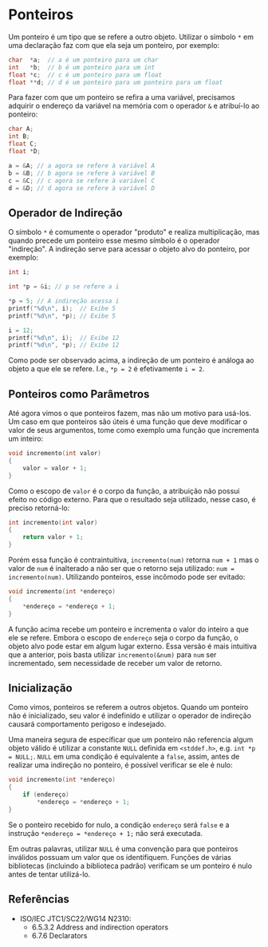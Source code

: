 # Ponteiros

Um ponteiro é um tipo que se refere a outro objeto. Utilizar o símbolo `*` em
uma declaração faz com que ela seja um ponteiro, por exemplo:

```c
char  *a;  // a é um ponteiro para um char
int   *b;  // b é um ponteiro para um int
float *c;  // c é um ponteiro para um float
float **d; // d é um ponteiro para um ponteiro para um float
```

Para fazer com que um ponteiro se refira a uma variável, precisamos adquirir o
endereço da variável na memória com o operador `&` e atribuí-lo ao ponteiro:

```c
char A;
int B;
float C;
float *D;

a = &A; // a agora se refere à variável A
b = &B; // b agora se refere à variável B
c = &C; // c agora se refere à variável C
d = &D; // d agora se refere à variável D
```

## Operador de Indireção

O símbolo `*` é comumente o operador "produto" e realiza multiplicação, mas
quando precede um ponteiro esse mesmo símbolo é o operador "indireção". A
indireção serve para acessar o objeto alvo do ponteiro, por exemplo:

```c
int i;

int *p = &i; // p se refere a i

*p = 5; // A indireção acessa i
printf("%d\n", i);  // Exibe 5
printf("%d\n", *p); // Exibe 5

i = 12;
printf("%d\n", i);  // Exibe 12
printf("%d\n", *p); // Exibe 12
```

Como pode ser observado acima, a indireção de um ponteiro é análoga ao objeto a
que ele se refere. I.e., `*p = 2` é efetivamente `i = 2`.

## Ponteiros como Parâmetros

Até agora vimos o que ponteiros fazem, mas não um motivo para usá-los. Um caso
em que ponteiros são úteis é uma função que deve modificar o valor de seus
argumentos, tome como exemplo uma função que incrementa um inteiro:

```c
void incremento(int valor)
{
    valor = valor + 1;
}
```

Como o escopo de `valor` é o corpo da função, a atribuição não possui efeito no
código externo. Para que o resultado seja utilizado, nesse caso, é preciso
retorná-lo:

```c
int incremento(int valor)
{
    return valor + 1;
}
```

Porém essa função é contraintuitiva, `incremento(num)` retorna `num + 1` mas o
valor de `num` é inalterado a não ser que o retorno seja utilizado:
`num = incremento(num)`. Utilizando ponteiros, esse incômodo pode ser evitado:

```c
void incremento(int *endereço)
{
    *endereço = *endereço + 1;
}
```

A função acima recebe um ponteiro e incrementa o valor do inteiro a que ele se
refere. Embora o escopo de `endereço` seja o corpo da função, o objeto alvo pode
estar em algum lugar externo. Essa versão é mais intuitiva que a anterior, pois
basta utilizar `incremento(&num)` para `num` ser incrementado, sem necessidade
de receber um valor de retorno.

## Inicialização

Como vimos, ponteiros se referem a outros objetos. Quando um ponteiro não é
inicializado, seu valor é indefinido e utilizar o operador de indireção causará
comportamento perigoso e indesejado.

Uma maneira segura de especificar que um ponteiro não referencia algum objeto
válido é utilizar a constante `NULL` definida em `<stddef.h>`, e.g.
`int *p = NULL;`. `NULL` em uma condição é equivalente a `false`, assim, antes
de realizar uma indireção no ponteiro, é possível verificar se ele é nulo:

```c
void incremento(int *endereço)
{
    if (endereço)
        *endereço = *endereço + 1;
}
```

Se o ponteiro recebido for nulo, a condição `endereço` será `false` e a
instrução `*endereço = *endereço + 1;` não será executada.

Em outras palavras, utilizar `NULL` é uma convenção para que ponteiros inválidos
possuam um valor que os identifiquem. Funções de várias bibliotecas (incluindo a
biblioteca padrão) verificam se um ponteiro é nulo antes de tentar utilizá-lo.

## Referências

- ISO/IEC JTC1/SC22/WG14 N2310:
  <!-- Operadores unários * e & -->
  - 6.5.3.2 Address and indirection operators
  <!-- Declaração de ponteiros -->
  - 6.7.6 Declarators
